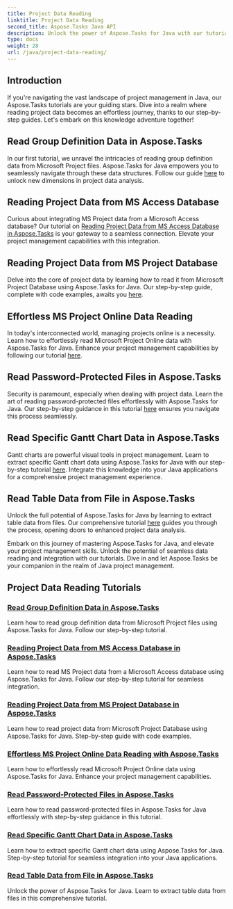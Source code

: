 ```yaml
---
title: Project Data Reading
linktitle: Project Data Reading
second_title: Aspose.Tasks Java API
description: Unlock the power of Aspose.Tasks for Java with our tutorials! From reading group definitions to extracting Gantt chart data, master seamless integration.
type: docs
weight: 28
url: /java/project-data-reading/
---
```

## Introduction
If you're navigating the vast landscape of project management in Java, our Aspose.Tasks tutorials are your guiding stars. Dive into a realm where reading project data becomes an effortless journey, thanks to our step-by-step guides. Let's embark on this knowledge adventure together!

## Read Group Definition Data in Aspose.Tasks
In our first tutorial, we unravel the intricacies of reading group definition data from Microsoft Project files. Aspose.Tasks for Java empowers you to seamlessly navigate through these data structures. Follow our guide [here](./read-group-definition/) to unlock new dimensions in project data analysis.

## Reading Project Data from MS Access Database
Curious about integrating MS Project data from a Microsoft Access database? Our tutorial on [Reading Project Data from MS Access Database in Aspose.Tasks](./read-access-database/) is your gateway to a seamless connection. Elevate your project management capabilities with this integration.

## Reading Project Data from MS Project Database
Delve into the core of project data by learning how to read it from Microsoft Project Database using Aspose.Tasks for Java. Our step-by-step guide, complete with code examples, awaits you [here](./read-project-database/).

## Effortless MS Project Online Data Reading
In today's interconnected world, managing projects online is a necessity. Learn how to effortlessly read Microsoft Project Online data with Aspose.Tasks for Java. Enhance your project management capabilities by following our tutorial [here](./read-project-online/).

## Read Password-Protected Files in Aspose.Tasks
Security is paramount, especially when dealing with project data. Learn the art of reading password-protected files effortlessly with Aspose.Tasks for Java. Our step-by-step guidance in this tutorial [here](./read-password-protected/) ensures you navigate this process seamlessly.

## Read Specific Gantt Chart Data in Aspose.Tasks
Gantt charts are powerful visual tools in project management. Learn to extract specific Gantt chart data using Aspose.Tasks for Java with our step-by-step tutorial [here](./read-specific-gantt-chart-data/). Integrate this knowledge into your Java applications for a comprehensive project management experience.

## Read Table Data from File in Aspose.Tasks
Unlock the full potential of Aspose.Tasks for Java by learning to extract table data from files. Our comprehensive tutorial [here](./read-table-data/) guides you through the process, opening doors to enhanced project data analysis.

Embark on this journey of mastering Aspose.Tasks for Java, and elevate your project management skills. Unlock the potential of seamless data reading and integration with our tutorials. Dive in and let Aspose.Tasks be your companion in the realm of Java project management.

## Project Data Reading Tutorials
### [Read Group Definition Data in Aspose.Tasks](./read-group-definition/)
Learn how to read group definition data from Microsoft Project files using Aspose.Tasks for Java. Follow our step-by-step tutorial.
### [Reading Project Data from MS Access Database in Aspose.Tasks](./read-access-database/)
Learn how to read MS Project data from a Microsoft Access database using Aspose.Tasks for Java. Follow our step-by-step tutorial for seamless integration.
### [Reading Project Data from MS Project Database in Aspose.Tasks](./read-project-database/)
Learn how to read project data from Microsoft Project Database using Aspose.Tasks for Java. Step-by-step guide with code examples.
### [Effortless MS Project Online Data Reading with Aspose.Tasks](./read-project-online/)
Learn how to effortlessly read Microsoft Project Online data using Aspose.Tasks for Java. Enhance your project management capabilities.
### [Read Password-Protected Files in Aspose.Tasks](./read-password-protected/)
Learn how to read password-protected files in Aspose.Tasks for Java effortlessly with step-by-step guidance in this tutorial.
### [Read Specific Gantt Chart Data in Aspose.Tasks](./read-specific-gantt-chart-data/)
Learn how to extract specific Gantt chart data using Aspose.Tasks for Java. Step-by-step tutorial for seamless integration into your Java applications.
### [Read Table Data from File in Aspose.Tasks](./read-table-data/)
Unlock the power of Aspose.Tasks for Java. Learn to extract table data from files in this comprehensive tutorial.